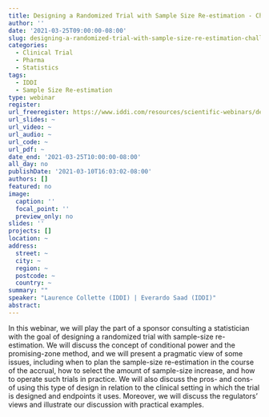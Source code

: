 ```yaml
---
title: Designing a Randomized Trial with Sample Size Re-estimation - Challenges and Best Practices
author: ''
date: '2021-03-25T09:00:00-08:00'
slug: designing-a-randomized-trial-with-sample-size-re-estimation-challenges-and-best-practices
categories:
  - Clinical Trial
  - Pharma
  - Statistics
tags:
  - IDDI
  - Sample Size Re-estimation
type: webinar
register: 
url_freeregister: https://www.iddi.com/resources/scientific-webinars/designing-a-randomized-trial-with-sample-size-re-estimation-challenges-and-best-practices/
url_slides: ~
url_video: ~
url_audio: ~
url_code: ~
url_pdf: ~
date_end: '2021-03-25T10:00:00-08:00'
all_day: no
publishDate: '2021-03-10T16:03:02-08:00'
authors: []
featured: no
image:
  caption: ''
  focal_point: ''
  preview_only: no
slides: ''
projects: []
location: ~
address:
  street: ~
  city: ~
  region: ~
  postcode: ~
  country: ~
summary: ""
speaker: "Laurence Collette (IDDI) | Everardo Saad (IDDI)"
abstract: 
---
```

<!--more-->
In this webinar, we will play the part of a sponsor consulting a statistician with the goal of designing a randomized trial with sample-size re-estimation. We will discuss the concept of conditional power and the promising-zone method, and we will present a pragmatic view of some issues, including when to plan the sample-size re-estimation in the course of the accrual, how to select the amount of sample-size increase, and how to operate such trials in practice. We will also discuss the pros- and cons- of using this type of design in relation to the clinical setting in which the trial is designed and endpoints it uses. Moreover, we will discuss the regulators’ views and illustrate our discussion with practical examples.   
